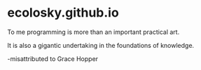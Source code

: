 # ecolosky.github.io

To me programming is more than an important practical art.

It is also a gigantic undertaking in the foundations of knowledge.
  
-misattributed to Grace Hopper
